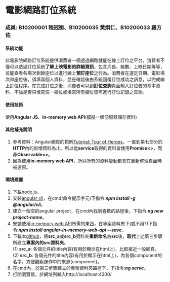 電影網路訂位系統
===============

### 成員: B10200001 程冠衡、B10200035 黃炯仁、B10200033 羅方佑

#### 系統功能

此電影院網路訂位系統提供消費者一個透過網路就能在線上訂位之平台，消費者不僅可以透過訂位系統**了解上映電影的詳細資訊**，包含片長、級數、上映日期等等，並能查看各場次剩餘座位以進行線上**預訂座位**之行為。消費者在選定日期、電影場次和座位後，須填寫個人資料，並在確認後由系統回覆訂位成功之訊息，以完成線上訂位程序。在完成訂位之後，消費者可以到**訂位查詢**頁面輸入訂位者的基本資料，不論是否只填寫任一欄位或填寫所有欄位皆可進行訂位記錄之查詢。

#### 使用技術

使用**Angular JS**、**in-memory web API**(模擬一個伺服器儲存資料)

#### 其他補充說明
1. 參考資料：Angular網頁的範例[Tutorial: Tour of Heroes][0]，一直到第七部分的**HTTP**內的新增資料為止。所以從**service**取得的資料皆使用**Promise<>**，而非**Observable<>**。
2. 因為使用**in-memory web API**，所以所有的資料變動都會在重新整理頁面時被還原。

#### 環境建置
1. 下載[node.js][1]。
2. 安裝[angular cli][2]，在cmd(命令提示字元)下指令:***npm install -g @angular/cli***。
3. 建立一個空的angular project，在cmd內找到喜歡的路徑後，下指令:***ng new project-name***。
4. 安裝使用[in-memory web API][3]所需的東西，在專案資料夾下(或不用?)下指令:***npm install angular-in-memory-web-api --save***。
5. 下載本[github][4]，將**src_a**或**src_b**資料夾**重新命名**為**src**後，**取代**上述第三步驟所建立**專案內的src資料夾**。  
(1) **src_a**: 各個元件的title內容(有用於顯示在html上)，比較接近一般網頁。  
(2) **src_b**: 各個元件的title內容(有用於顯示在html上)，為各個component的名字，方便觀察運作中的來源(component)。
6. 在cmd內，於第三步驟建立的專案資料夾路徑下，下指令:***ng serve***。
7. 打開瀏覽器，於網址列輸入http://localhost:4200/

[0]:https://angular.io/tutorial
[1]:https://nodejs.org/en/download/
[2]:https://angular.io/guide/quickstart
[3]:https://stackoverflow.com/questions/37377529/angular2-tutorial-tour-of-heroes-cannot-find-module-angular2-in-memory-web-a
[4]:https://github.com/sandy900113/HW